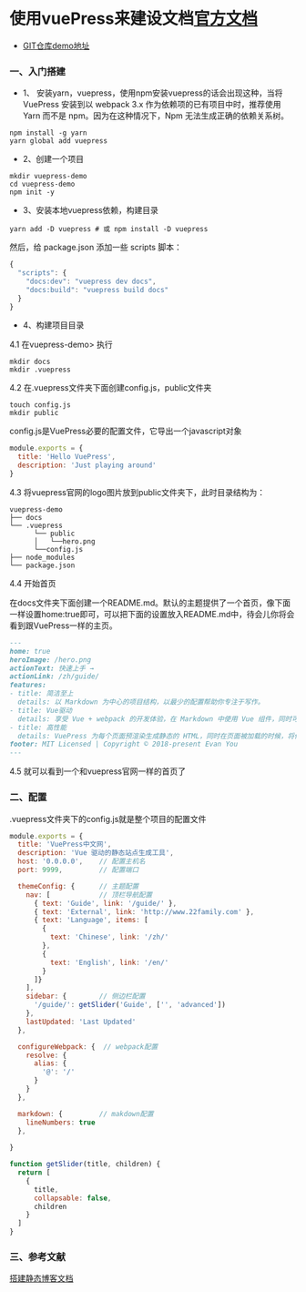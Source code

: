 # 使用vuePress来建设文档<a href="http://caibaojian.com/vuepress/" target="_blank">官方文档</a>

* <a href="http://caibaojian.com/vuepress/" target="_blank">GIT仓库demo地址</a>

### 一、入门搭建

* 1、 安装yarn，vuepress，使用npm安装vuepress的话会出现这种，当将 VuePress 安装到以 webpack 3.x 作为依赖项的已有项目中时，推荐使用Yarn 而不是 npm。因为在这种情况下，Npm 无法生成正确的依赖关系树。

```
npm install -g yarn
yarn global add vuepress
```

* 2、创建一个项目

```
mkdir vuepress-demo
cd vuepress-demo
npm init -y
```

* 3、安装本地vuepress依赖，构建目录

```
yarn add -D vuepress # 或 npm install -D vuepress
```

然后，给 package.json 添加一些 scripts 脚本：

```javascript
{
  "scripts": {
    "docs:dev": "vuepress dev docs",
    "docs:build": "vuepress build docs"
  }
}
```

* 4、构建项目目录

4.1 在vuepress-demo> 执行

```
mkdir docs
mkdir .vuepress
```

4.2 在.vuepress文件夹下面创建config.js，public文件夹

```
touch config.js
mkdir public
```

config.js是VuePress必要的配置文件，它导出一个javascript对象

```javascript
module.exports = {
  title: 'Hello VuePress',
  description: 'Just playing around'
}
```

4.3 将vuepress官网的logo图片放到public文件夹下，此时目录结构为：

```
vuepress-demo
├── docs
└── .vuepress
      └── public
      │   └──hero.png
      └──config.js
├── node_modules
└── package.json
```

4.4 开始首页

在docs文件夹下面创建一个README.md。默认的主题提供了一个首页，像下面一样设置home:true即可，可以把下面的设置放入README.md中，待会儿你将会看到跟VuePress一样的主页。

```markdown
---
home: true
heroImage: /hero.png
actionText: 快速上手 →
actionLink: /zh/guide/
features:
- title: 简洁至上
  details: 以 Markdown 为中心的项目结构，以最少的配置帮助你专注于写作。
- title: Vue驱动
  details: 享受 Vue + webpack 的开发体验，在 Markdown 中使用 Vue 组件，同时可以使用 Vue 来开发自定义主题。
- title: 高性能
  details: VuePress 为每个页面预渲染生成静态的 HTML，同时在页面被加载的时候，将作为 SPA 运行。
footer: MIT Licensed | Copyright © 2018-present Evan You
---
```

4.5 就可以看到一个和vuepress官网一样的首页了

### 二、配置

.vuepress文件夹下的config.js就是整个项目的配置文件

```javascript
module.exports = {
  title: 'VuePress中文网',
  description: 'Vue 驱动的静态站点生成工具',
  host: '0.0.0.0',    // 配置主机名
  port: 9999,         // 配置端口

  themeConfig: {      // 主题配置
    nav: [            // 顶栏导航配置
      { text: 'Guide', link: '/guide/' },
      { text: 'External', link: 'http://www.22family.com' },
      { text: 'Language', items: [
        {
          text: 'Chinese', link: '/zh/'
        },
        {
          text: 'English', link: '/en/'
        }
      ]}
    ],
    sidebar: {        // 侧边栏配置
      '/guide/': getSlider('Guide', ['', 'advanced'])
    },
    lastUpdated: 'Last Updated'
  },

  configureWebpack: {  // webpack配置
    resolve: {
      alias: {
        '@': '/'
      }
    }
  },

  markdown: {         // makdown配置
    lineNumbers: true
  },
  
}

function getSlider(title, children) {
  return [
    {
      title,
      collapsable: false,
      children
    }
  ]
}
```

### 三、参考文献

<a href="https://blog.csdn.net/weixin_38318244/article/details/80162782" target="_blank">搭建静态博客文档</a>